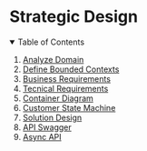 # Strategic Design

<!-- TABLE OF CONTENTS -->
<details open="open">
  <summary>Table of Contents</summary>
  <ol>
    <li>
      <a href="analyze-domain.md">Analyze Domain</a>
    </li>
    <li>
      <a href="define-bounded-contexts.md">Define Bounded Contexts</a>
    </li>
    <li>
      <a href="business-requirements.md">Business Requirements</a>
    </li>
    <li>
      <a href="tecnical-requirements.md">Tecnical Requirements</a>
    </li>
    <li>
      <a href="container-diagram.md">Container Diagram</a>
    </li>
    <li>
      <a href="customer-state-machine.md">Customer State Machine</a>
    </li>
    <li>
      <a href="solution-design.md">Solution Design</a>
    </li>
    <li>
      <a href="api-swagger.md">API Swagger</a>
    </li>
    <li>
      <a href="async-api.md">Async API</a>
    </li>       
  </ol>
</details>

